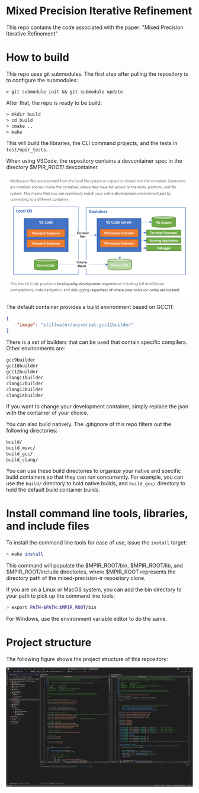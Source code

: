 # Mixed Precision Iterative Refinement

This repo contains the code associated with the paper: "Mixed Precision Iterative Refinement"

# How to build

This repo uses git submodules. The first step after pulling the repository is to configure the submodules:

```text
> git submodule init && git submodule update
```

After that, the repo is ready to be build:

```text
> mkdir build
> cd build
> cmake ..
> make
```

This will build the libraries, the CLI command projects, and the tests in `test/mpir_tests`.

When using VSCode, the repository contains a devcontainer spec in the directory $MPIR_ROOT/.devcontainer. 

![VS code environment](img/vscode-devcontainer.png)

The default container provides a build environment based on GCC11:

```json
{
	"image": "stillwater/universal:gcc11builder"
}
```
There is a set of builders that can be used that contain specific compilers. Other environments are:
```text
gcc9builder
gcc10builder
gcc12builder
clang11builder
clang12builder
clang13builder
clang14builder
```
If you want to change your development container, simply replace the json with the container of your choice.

You can also build natively. The .gitignore of this repo filters out the following directories:
```text
build/
build_msvc/
build_gcc/
build_clang/
```
You can use these build directories to organize your native and specific build containers so that they can run concurrently. For example, you can use the `build/` directory to hold native builds, and `build_gcc/` directory to hold the default build container builds.

# Install command line tools, libraries, and include files

To install the command line tools for ease of use, issue the `install` target:

```bash
> make install
```

This command will populate the $MPIR_ROOT/bin, $MPIR_ROOT/lib, and $MPIR_ROOT/include directories, where $MPIR_ROOT represents the directory path of the mixed-precision-ir repository clone.

If you are on a Linux or MacOS system, you can add the bin directory to your path to pick up the command line tools:

```bash
> export PATH=$PATH:$MPIR_ROOT/bin
```

For Windows, use the environment variable editor to do the same.

# Project structure

The following figure shows the project structure of this repository:

![Project Structure](img/project-structure.png)
